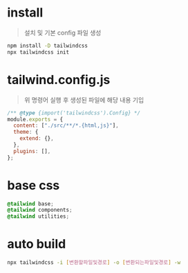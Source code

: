 # install

> 설치 및 기본 config 파일 생성

```bash
npm install -D tailwindcss
npx tailwindcss init
```

# tailwind.config.js

> 위 명령어 실행 후 생성된 파일에 해당 내용 기입

```js
/** @type {import('tailwindcss').Config} */
module.exports = {
  content: ["./src/**/*.{html,js}"],
  theme: {
    extend: {},
  },
  plugins: [],
};
```

# base css

```css
@tailwind base;
@tailwind components;
@tailwind utilities;
```

# auto build

>

```bash
npx tailwindcss -i [변환할파일및경로] -o [변환되는파일및경로] -w

```
